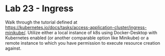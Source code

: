 # Lab 23 - Ingress

Walk through the tutorial defined at https://kubernetes.io/docs/tasks/access-application-cluster/ingress-minikube/. Utilize either a local instance of k8s using Docker-Desktop with Kubernetes enabled (or another comparable option like Minikube) or a remote instance to which you have permission to execute resource creation against.
